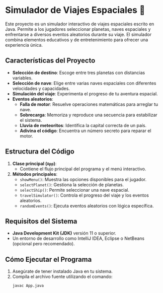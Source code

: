 # Simulador de Viajes Espaciales 🚀

Este proyecto es un simulador interactivo de viajes espaciales escrito en Java. Permite a los jugadores seleccionar planetas, naves espaciales y enfrentarse a diversos eventos aleatorios durante su viaje. El simulador combina elementos educativos y de entretenimiento para ofrecer una experiencia única.

## Características del Proyecto
- **Selección de destino**: Escoge entre tres planetas con distancias variables.
- **Selección de nave**: Elige entre varias naves espaciales con diferentes velocidades y capacidades.
- **Simulación del viaje**: Experimenta el progreso de tu aventura espacial.
- **Eventos aleatorios**:
  - **Falla de motor**: Resuelve operaciones matemáticas para arreglar tu nave.
  - **Sobrecarga**: Memoriza y reproduce una secuencia para estabilizar el sistema.
  - **Lluvia de meteoritos**: Identifica la capital correcta de un país.
  - **Adivina el código**: Encuentra un número secreto para reparar el motor.

## Estructura del Código
1. **Clase principal (`App`)**:
   - Contiene el flujo principal del programa y el menú interactivo.
2. **Métodos principales**:
   - `showMenu()`: Muestra las opciones disponibles para el jugador.
   - `selectPlanet()`: Gestiona la selección de planetas.
   - `selectShip()`: Permite seleccionar una nave espacial.
   - `travelSimulator()`: Controla el progreso del viaje y los eventos aleatorios.
   - `randomEvents()`: Ejecuta eventos aleatorios con lógica específica.

## Requisitos del Sistema
- **Java Development Kit (JDK)** versión 11 o superior.
- Un entorno de desarrollo como IntelliJ IDEA, Eclipse o NetBeans (opcional pero recomendado).

## Cómo Ejecutar el Programa
1. Asegúrate de tener instalado Java en tu sistema.
2. Compila el archivo fuente utilizando el comando:
   ```bash
   javac App.java